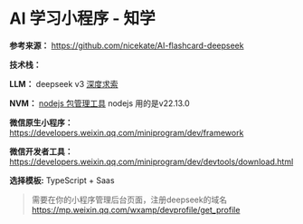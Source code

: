 # AI 学习小程序 - 知学

**参考来源：** https://github.com/nicekate/AI-flashcard-deepseek

**技术栈：** 

**LLM：** deepseek v3  [深度求索](https://platform.deepseek.com/sign_in)

**NVM：** [nodejs 包管理工具](https://github.com/nvm-sh/nvm) nodejs 用的是v22.13.0

**微信原生小程序：** https://developers.weixin.qq.com/miniprogram/dev/framework

**微信开发者工具：** https://developers.weixin.qq.com/miniprogram/dev/devtools/download.html

**选择模板:** TypeScript + Saas


> 需要在你的小程序管理后台页面，注册deepseek的域名
 https://mp.weixin.qq.com/wxamp/devprofile/get_profile
